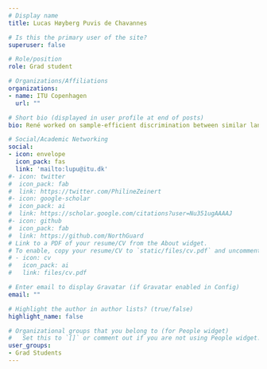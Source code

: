 ```yaml
---
# Display name
title: Lucas Høyberg Puvis de Chavannes

# Is this the primary user of the site?
superuser: false

# Role/position
role: Grad student

# Organizations/Affiliations
organizations:
- name: ITU Copenhagen
  url: ""

# Short bio (displayed in user profile at end of posts)
bio: René worked on sample-efficient discrimination between similar languages.

# Social/Academic Networking
social:
- icon: envelope
  icon_pack: fas
  link: 'mailto:lupu@itu.dk'
#- icon: twitter
#  icon_pack: fab
#  link: https://twitter.com/PhilineZeinert
#- icon: google-scholar
#  icon_pack: ai
#  link: https://scholar.google.com/citations?user=Nu351ugAAAAJ
#- icon: github
#  icon_pack: fab
#  link: https://github.com/NorthGuard
# Link to a PDF of your resume/CV from the About widget.
# To enable, copy your resume/CV to `static/files/cv.pdf` and uncomment the lines below.
# - icon: cv
#   icon_pack: ai
#   link: files/cv.pdf

# Enter email to display Gravatar (if Gravatar enabled in Config)
email: ""

# Highlight the author in author lists? (true/false)
highlight_name: false

# Organizational groups that you belong to (for People widget)
#   Set this to `[]` or comment out if you are not using People widget.
user_groups:
- Grad Students
---
```


